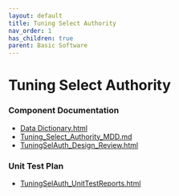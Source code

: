 ```yaml
---
layout: default
title: Tuning Select Authority
nav_order: 1
has_children: true
parent: Basic Software
---
```

# Tuning Select Authority
### Component Documentation

- [Data Dictionary.html](doc/Data%20Dictionary.html)
- [Tuning_Select_Authority_MDD.md](doc/Tuning_Select_Authority_MDD.md)
- [TuningSelAuth_Design_Review.html](doc/TuningSelAuth_Design_Review.html)

### Unit Test Plan

- [TuningSelAuth_UnitTestReports.html](utp/Tessy/report/TuningSelAuth_UnitTestReports.html)

